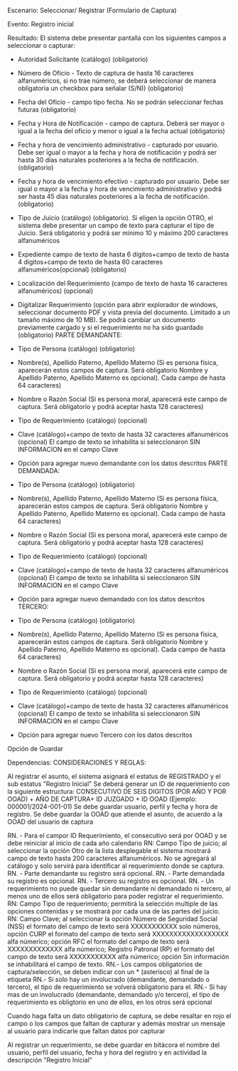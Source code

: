 Escenario:
	Seleccionar/ Registrar  (Formulario de Captura)         

Evento:
	Registro inicial

Resultado:
El sistema debe presentar  pantalla con   los siguientes campos  a seleccionar o capturar:
- Autoridad Solicitante (catálogo) (obligatorio)
- Número de Oficio  - Texto de captura de hasta 16 caracteres alfanuméricos, si no trae número, se deberá seleccionar de manera obligatoria un checkbox para señalar (S/N)) (obligatorio)
- Fecha del Oficio - campo tipo fecha. No se podrán seleccionar fechas futuras (obligatorio)
- Fecha y Hora de Notificación - campo de captura. Deberá ser mayor o igual a la fecha del oficio y menor o igual a la fecha actual (obligatorio)
- Fecha y hora de vencimiento administrativo - capturado por usuario. Debe ser igual o mayor a la fecha y hora de notificación y podrá ser hasta 30 días naturales posteriores a la fecha de notificación. (obligatorio)
- Fecha y hora de vencimiento efectivo - capturado por usuario. Debe ser igual o mayor a la fecha y hora de vencimiento administrativo y podrá ser hasta 45 días naturales posteriores a la fecha de notificación. (obligatorio)
- Tipo de Juicio (catálogo) (obligatorio). Si eligen la opción OTRO, el sistema debe presentar un campo de texto para capturar el tipo de Juicio. Será obligatorio y podrá ser mínimo 10 y máximo 200 caracteres alfanuméricos

- Expediente campo de texto de hasta 6 dígitos+campo de texto de hasta 4 dígitos+campo de texto de hasta 60 caracteres alfanuméricos(opcional) (obligatorio)
- Localización del Requerimiento (campo de texto de hasta 16 caracteres alfanuméricos) (opcional)
- Digitalizar Requerimiento (opción para abrir explorador de windows, seleccionar documento PDF y vista previa del documento. Limitado a un tamaño máximo de 10 MB). Se podrá cambiar un documento previamente cargado y si el requerimiento no ha sido guardado (obligatorio)
PARTE DEMANDANTE:
- Tipo de Persona (catálogo) (obligatorio)
- Nombre(s), Apellido Paterno, Apellido Materno (Si es persona física, aparecerán estos campos de captura. Será obligatorio Nombre y Apellido Paterno, Apellido Materno es opcional). Cada campo de hasta 64 caracteres)
- Nombre o Razón Social (Si es persona moral, aparecerá este campo de captura. Será obligatorio y podrá aceptar hasta 128 caracteres)
- Tipo de Requerimiento (catálogo) (opcional)
- Clave (catálogo)+campo de texto de hasta 32 caracteres alfanuméricos (opcional) El campo de texto se inhabilita si seleccionaron SIN INFORMACION en el campo Clave
- Opción para agregar nuevo demandante con los datos descritos
PARTE DEMANDADA:
- Tipo de Persona (catálogo) (obligatorio)
- Nombre(s), Apellido Paterno, Apellido Materno (Si es persona física, aparecerán estos campos de captura. Será obligatorio Nombre y Apellido Paterno, Apellido Materno es opcional). Cada campo de hasta 64 caracteres)
- Nombre o Razón Social (Si es persona moral, aparecerá este campo de captura. Será obligatorio y podrá aceptar hasta 128 caracteres)
- Tipo de Requerimiento (catálogo) (opcional)
- Clave (catálogo)+campo de texto de hasta 32 caracteres alfanuméricos (opcional) El campo de texto se inhabilita si seleccionaron SIN INFORMACION en el campo Clave
- Opción para agregar nuevo demandado con los datos descritos
TERCERO:
- Tipo de Persona (catálogo) (obligatorio)
- Nombre(s), Apellido Paterno, Apellido Materno (Si es persona física, aparecerán estos campos de captura. Será obligatorio Nombre y Apellido Paterno, Apellido Materno es opcional). Cada campo de hasta 64 caracteres)
- Nombre o Razón Social (Si es persona moral, aparecerá este campo de captura. Será obligatorio y podrá aceptar hasta 128 caracteres)
- Tipo de Requerimiento (catálogo) (opcional)
- Clave (catálogo)+campo de texto de hasta 32 caracteres alfanuméricos (opcional) El campo de texto se inhabilita si seleccionaron SIN INFORMACION en el campo Clave
- Opción para agregar nuevo Tercero con los datos descritos

Opción de Guardar


Dependencias:
CONSIDERACIONES Y REGLAS:

Al registrar el asunto, el sistema asignará el estatus de REGISTRADO y el sub estatus "Registro Inicial"
Se deberá generar un ID de requerimiento con la siguiente estructura: CONSECUTIVO DE SEIS DIGITOS (POR AÑO Y POR OOAD) + AÑO DE CAPTURA+ ID JUZGADO + ID OOAD (Ejemplo: 000001/2024-001-01)
Se debe guardar usuario, perfil y fecha y hora de registro. 
Se debe guardar la OOAD que atiende el asunto, de acuerdo a la OOAD del usuario de captura

RN. - Para el campor ID Requerimiento, el consecutivo será por OOAD y se debe reiniciar al inicio de cada año calendario
RN: Campo Tipo de juicio; al seleccionar la opción Otro de la lista desplegable el sistema mostrará campo de texto hasta 200 caracteres alfanuméricos. No se agregará al catálogo y solo servirá para identificar al requerimiento donde se captura.
RN. - Parte demandante su registro será opcional.
RN. - Parte demandada su registro es opcional.
RN. - Tercero su registro es opcional.
RN. -  Un requerimiento no puede quedar sin demandante ni demandado ni tercero, al menos uno de ellos será obligatorio para poder registrar el requerimiento.
RN: Campo Tipo de requerimiento; permitirá la selección multiple de las opciones contenidas y se mostrará por cada una de las partes del juicio.
RN: Campo Clave; al seleccionar la opción 
Número de Seguridad Social (NSS) el formato del campo de texto será XXXXXXXXXXX solo números, opción CURP el formato del campo de texto será XXXXXXXXXXXXXXXXXX alfa númerico; opción RFC el formato del campo de texto será XXXXXXXXXXXXX alfa númerico; Registro Patronal (RP) el formato del campo de texto será XXXXXXXXXXX alfa númerico; opción Sin información se inhabilitará el campo de texto.
RN.- Los campos obligatorios de captura/selección, se deben indicar con un * (asterisco) al final de la etiqueta
RN.- Si solo hay un involucrado (demandante, demandado o tercero), el tipo de requerimiento se volverá obligatorio para el.
RN.- Si hay mas de un involucrado (demandante, demandado y/o tercero), el tipo de requerimiento es obligtorio en uno de ellos, en los otros será opcional

Cuando haga falta un dato obligatorio de captura, se debe resaltar en rojo el campo o los campos que faltan de capturar y además mostrar un mensaje al usuario para indicarle que faltan datos por capturar
 
Al registrar un requerimiento, se debe guardar en bitácora el nombre del usuario, perfil del usuario, fecha y hora del registro y en actividad la descripción "Registro Inicial"

